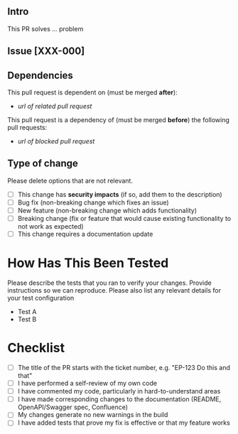 ## Intro

This PR solves ... problem

## Issue [XXX-000]

## Dependencies

This pull request is dependent on (must be merged **after**):

- _url of related pull request_

This pull request is a dependency of (must be merged **before**) the following pull requests:

- _url of blocked pull request_

## Type of change

Please delete options that are not relevant.

- [ ] This change has **security impacts** (if so, add them to the description)
- [ ] Bug fix (non-breaking change which fixes an issue)
- [ ] New feature (non-breaking change which adds functionality)
- [ ] Breaking change (fix or feature that would cause existing functionality to not work as expected)
- [ ] This change requires a documentation update

# How Has This Been Tested

Please describe the tests that you ran to verify your changes. Provide instructions so we can reproduce. Please also list any relevant details for your test configuration

- Test A
- Test B

# Checklist

- [ ] The title of the PR starts with the ticket number, e.g. "EP-123 Do this and that"
- [ ] I have performed a self-review of my own code
- [ ] I have commented my code, particularly in hard-to-understand areas
- [ ] I have made corresponding changes to the documentation (README, OpenAPI/Swagger spec, Confluence)
- [ ] My changes generate no new warnings in the build
- [ ] I have added tests that prove my fix is effective or that my feature works
